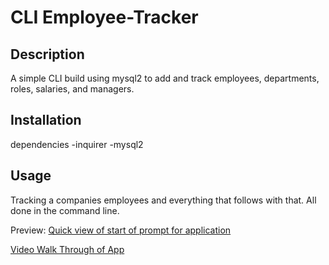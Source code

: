 # CLI Employee-Tracker

## Description

A simple CLI build using mysql2 to add and track employees, departments, roles, salaries, and managers. 

## Installation

dependencies 
-inquirer
-mysql2

## Usage

Tracking a companies employees and everything that follows with that. All done in the command line.

Preview: 
[Quick view of start of prompt for application](images/Screenshot%202023-07-10%20at%208.56.17%20PM.jpg)

 [Video Walk Through of App](https://drive.google.com/file/d/1nqSCBs8gFIuLB-tq0uR7DEzA67kRvKRP/viewLinks) 

